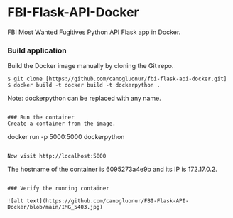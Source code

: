 # FBI-Flask-API-Docker
FBI Most Wanted Fugitives Python API Flask app in Docker.

### Build application
Build the Docker image manually by cloning the Git repo.
```
$ git clone [https://github.com/canogluonur/fbi-flask-api-docker.git]
$ docker build -t docker build -t dockerpython . 
```
Note: dockerpython can be replaced with any name.

```

### Run the container
Create a container from the image.
```
docker run -p 5000:5000 dockerpython 
```

Now visit http://localhost:5000
```
 The hostname of the container is 6095273a4e9b and its IP is 172.17.0.2. 
```

### Verify the running container

![alt text](https://github.com/canogluonur/FBI-Flask-API-Docker/blob/main/IMG_5403.jpg)



